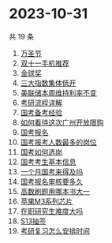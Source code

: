 # 2023-10-31

共 19 条

<!-- BEGIN -->
<!-- 最后更新时间 Tue Oct 31 2023 16:14:00 GMT+0800 (China Standard Time) -->

1. [万圣节](https://www.zhihu.com/search?q=万圣节)
1. [双十一手机推荐](https://www.zhihu.com/search?q=双十一手机推荐)
1. [金球奖](https://www.zhihu.com/search?q=金球奖)
1. [三大指数集体低开](https://www.zhihu.com/search?q=三大指数集体低开)
1. [美联储本周维持利率不变](https://www.zhihu.com/search?q=美联储本周维持利率不变)
1. [考研流程详解](https://www.zhihu.com/search?q=考研流程详解)
1. [国考备考经验](https://www.zhihu.com/search?q=国考备考经验)
1. [如何看待这次广州开放限购](https://www.zhihu.com/search?q=如何看待这次广州开放限购)
1. [国考报名](https://www.zhihu.com/search?q=国考报名)
1. [国考报考人数最多的岗位](https://www.zhihu.com/search?q=国考报考人数最多的岗位)
1. [国考如何选岗](https://www.zhihu.com/search?q=国考如何选岗)
1. [国考考生基本信息](https://www.zhihu.com/search?q=国考考生基本信息)
1. [一个月国考来得及吗](https://www.zhihu.com/search?q=一个月国考来得及吗)
1. [国考报名审核要多久](https://www.zhihu.com/search?q=国考报名审核要多久)
1. [高数刷题用哪本书大一](https://www.zhihu.com/search?q=高数刷题用哪本书大一)
1. [苹果M3系列芯片](https://www.zhihu.com/search?q=苹果M3系列芯片)
1. [在职研究生难度大吗](https://www.zhihu.com/search?q=在职研究生难度大吗)
1. [S13抽签](https://www.zhihu.com/search?q=S13抽签)
1. [考研复习怎么安排时间](https://www.zhihu.com/search?q=考研复习怎么安排时间)

<!-- END -->
